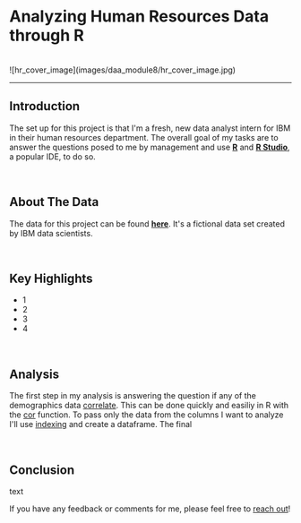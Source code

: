 # Analyzing Human Resources Data through R
<br>
![hr_cover_image](images/daa_module8/hr_cover_image.jpg)

---

## Introduction

The set up for this project is that I'm a fresh, new data analyst intern for IBM in their human resources department. The overall goal of my tasks are to answer the questions posed to me by management and use **[R](https://www.r-project.org/)** and **[R Studio](https://posit.co/download/rstudio-desktop/)**, a popular IDE, to do so.

<br>

## About The Data

The data for this project can be found **[here](https://www.kaggle.com/datasets/pavansubhasht/ibm-hr-analytics-attrition-dataset)**. It's a fictional data set created by IBM data scientists.

<br>

## Key Highlights

- 1
- 2
- 3
- 4

<br>

## Analysis

The first step in my analysis is answering the question if any of the demographics data [correlate](https://en.wikipedia.org/wiki/Correlation). This can be done quickly and easiliy in R with the [cor](https://www.rdocumentation.org/packages/stats/versions/3.6.2/topics/cor) function. To pass only the data from the columns I want to analyze I'll use [indexing](https://www.geeksforgeeks.org/how-to-select-dataframe-columns-by-index-in-r/#) and create a dataframe. The final 

<br>

## Conclusion

text

If you have any feedback or comments for me, please feel free to [reach out](https://www.linkedin.com/in/gregory-santoro/)!
